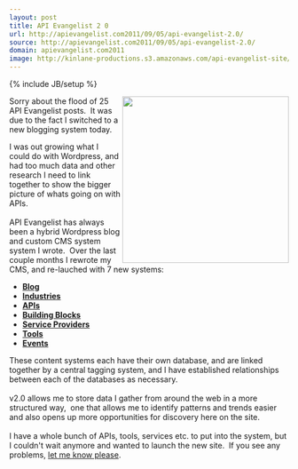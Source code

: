 ```yaml
---
layout: post
title: API Evangelist 2 0
url: http://apievangelist.com2011/09/05/api-evangelist-2.0/
source: http://apievangelist.com2011/09/05/api-evangelist-2.0/
domain: apievangelist.com2011
image: http://kinlane-productions.s3.amazonaws.com/api-evangelist-site/blog/api-evangelist-logo-400.png
---
```

{% include JB/setup %}<p>
     <img src="http://kinlane-productions.s3.amazonaws.com/api-evangelist/api-evangelist-logo-400.png"  width="300" align="right" />Sorry about the flood of 25 API Evangelist posts.  It was due to the fact I switched to a new blogging system today.
</p>
<p>
     I was out growing what I could do with Wordpress, and had too much data and other research I need to link together to show the bigger picture of whats going on with APIs.<br />
     <br />
     API Evangelist has always been a hybrid Wordpress blog and custom CMS system system I wrote.  Over the last couple months I rewrote my CMS, and re-lauched with 7 new systems:
</p>
<ul>
     <li>
          <strong><a title="Blog" href="http://www.apievangelist.com/blog/">Blog</a></strong>
     </li>
     <li>
          <strong><a title="Industries" href="http://www.apievangelist.com/industries/">Industries</a></strong>
     </li>
     <li>
          <strong><a title="APIs" href="http://www.apievangelist.com/apis/">APIs</a> </strong>
     </li>
     <li>
          <strong><a title="Building Blocks" href="http://www.apievangelist.com/buildingblocks/">Building Blocks</a></strong>
     </li>
     <li>
          <strong><a title="Service Providers" href="http://www.apievangelist.com/serviceproviders/">Service Providers</a></strong>
     </li>
     <li>
          <strong><a title="Tools" href="http://www.apievangelist.com/tools/">Tools</a></strong>
     </li>
     <li>
          <strong><a title="Events" href="http://www.apievangelist.com/events/">Events</a></strong>
     </li>
</ul>
<p>
     These content systems each have their own database, and are linked together by a central tagging system, and I have established relationships between each of the databases as necessary.<br />
     <br />
     v2.0 allows me to store data I gather from around the web in a more structured way,  one that allows me to identify patterns and trends easier and also opens up more opportunities for discovery here on the site.<br />
     <br />
     I have a whole bunch of APIs, tools, services etc. to put into the system, but I couldn't wait anymore and wanted to launch the new site.  If you see any problems, <a title="let me know" href="../../contact.php">let me know please</a>. 
</p>
